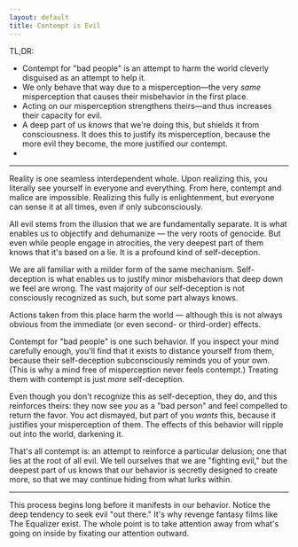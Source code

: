 ```yaml
---
layout: default
title: Contempt is Evil
---
```


TL;DR:

- Contempt for "bad people" is an attempt to harm the world cleverly disguised as an attempt to help it.
- We only behave that way due to a misperception—the very _same_ misperception that causes their misbehavior in the first place.
- Acting on our misperception strengthens theirs—and thus increases their capacity for evil. 
- A deep part of us _knows_ that we're doing this, but shields it from consciousness. It does this to justify its misperception, because the more evil they become, the more justified our contempt.
- 

---

Reality is one seamless interdependent whole. Upon realizing this, you literally see yourself in everyone and everything. From here, contempt and malice are impossible. Realizing this fully is enlightenment, but everyone can sense it at all times, even if only subconsciously.

All evil stems from the illusion that we are fundamentally separate. It is what enables us to objectify and dehumanize — the very roots of genocide. But even while people engage in atrocities, the very deepest part of them knows that it's based on a lie. It is a profound kind of self-deception.

We are all familiar with a milder form of the same mechanism. Self-deception is what enables us to justify minor misbehaviors that deep down we feel are wrong. The vast majority of our self-deception is not consciously recognized as such, but some part always knows.

Actions taken from this place harm the world — although this is not always obvious from the immediate (or even second- or third-order) effects.

Contempt for "bad people" is one such behavior. If you inspect your mind carefully enough, you'll find that it exists to distance yourself from them, because their self-deception subconsciously reminds you of your own. (This is why a mind free of misperception never feels contempt.) Treating them with contempt is just _more_ self-deception.

Even though you don't recognize this as self-deception, they do, and this reinforces theirs: they now see _you_ as a "bad person" and feel compelled to return the favor. You act dismayed, but part of you _wants_ this, because it justifies your misperception of them. The effects of this behavior will ripple out into the world, darkening it.

That's all contempt is: an attempt to reinforce a particular delusion; one that lies at the root of all evil. We tell ourselves that we are "fighting evil," but the deepest part of us knows that our behavior is secretly designed to create more, so that we may continue hiding from what lurks within.

---

This process begins long before it manifests in our behavior. Notice the deep tendency to seek evil "out there." It's why revenge fantasy films like The Equalizer exist. The whole point is to take attention away from what's going on inside by fixating our attention outward.







